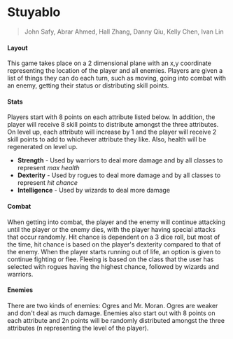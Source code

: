 Stuyablo
========
> John Safy, Abrar Ahmed, Hall Zhang, Danny Qiu, Kelly Chen, Ivan Lin

#### Layout
This game takes place on a 2 dimensional plane with an x,y coordinate representing the location of the player and all enemies. Players are given a list of things they can do each turn, such as moving, going into combat with an enemy, getting their status or distributing skill points.

#### Stats
Players start with 8 points on each attribute listed below. In addition, the player will receive 8 skill points to distribute amongst the three attributes. On level up, each attribute will increase by 1 and the player will receive 2 skill points to add to whichever attribute they like. Also, health will be regenerated on level up.

- **Strength** - Used by warriors to deal more damage and by all classes to represent *max health*
- **Dexterity** - Used by rogues to deal more damage and by all classes to represent *hit chance*
- **Intelligence** - Used by wizards to deal more damage

#### Combat
When getting into combat, the player and the enemy will continue attacking until the player or the enemy dies, with the player having special attacks that occur randomly. Hit chance is dependent on a 3 dice roll, but most of the time, hit chance is based on the player's dexterity compared to that of the enemy. When the player starts running out of life, an option is given to continue fighting or flee. Fleeing is based on the class that the user has selected with rogues having the highest chance, followed by wizards and warriors. 

#### Enemies
There are two kinds of enemies: Ogres and Mr. Moran. Ogres are weaker and don't deal as much damage. Enemies also start out with 8 points on each attribute and 2n points will be randomly distributed amongst the three attributes (n representing the level of the player).
